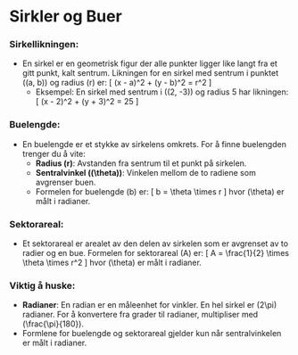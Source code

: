 # Sirkler og Buer

### Sirkellikningen:
- En sirkel er en geometrisk figur der alle punkter ligger like langt fra et gitt punkt, kalt sentrum. Likningen for en sirkel med sentrum i punktet \((a, b)\) og radius \(r\) er:
  \[ (x - a)^2 + (y - b)^2 = r^2 \]
  - Eksempel: En sirkel med sentrum i \((2, -3)\) og radius 5 har likningen:
    \[ (x - 2)^2 + (y + 3)^2 = 25 \]

### Buelengde:
- En buelengde er et stykke av sirkelens omkrets. For å finne buelengden trenger du å vite:
  - **Radius (r)**: Avstanden fra sentrum til et punkt på sirkelen.
  - **Sentralvinkel (\(\theta\))**: Vinkelen mellom de to radiene som avgrenser buen.
  - Formelen for buelengde (b) er:
    \[ b = \theta \times r \]
    hvor \(\theta\) er målt i radianer.

### Sektorareal:
- Et sektorareal er arealet av den delen av sirkelen som er avgrenset av to radier og en bue. Formelen for sektorareal (A) er:
  \[ A = \frac{1}{2} \times \theta \times r^2 \]
  hvor \(\theta\) er målt i radianer.

### Viktig å huske:
- **Radianer**: En radian er en måleenhet for vinkler. En hel sirkel er \(2\pi\) radianer. For å konvertere fra grader til radianer, multipliser med \(\frac{\pi}{180}\).
- Formlene for buelengde og sektorareal gjelder kun når sentralvinkelen er målt i radianer.